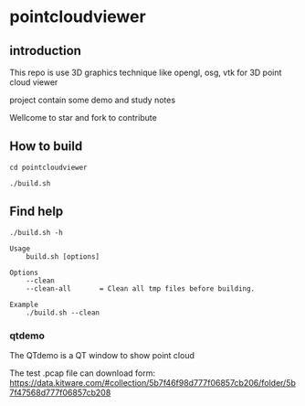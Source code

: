 # pointcloudviewer

## introduction
This repo is use 3D graphics technique like opengl, osg, vtk for 3D point cloud viewer

project contain some demo and study notes

Wellcome to star and fork to contribute

## How to build 
```
cd pointcloudviewer

./build.sh
```
## Find help
```
./build.sh -h
```
```
Usage
    build.sh [options]

Options
    --clean                                                 
    --clean-all       = Clean all tmp files before building.

Example
    ./build.sh --clean
```

### qtdemo
The QTdemo is a QT window to show point cloud

The test .pcap file can download form: https://data.kitware.com/#collection/5b7f46f98d777f06857cb206/folder/5b7f47568d777f06857cb208
